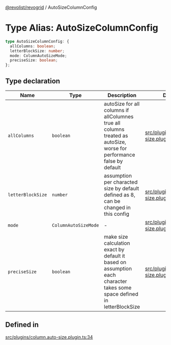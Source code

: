 [@revolist/revogrid](README.md) / AutoSizeColumnConfig

# Type Alias: AutoSizeColumnConfig

```ts
type AutoSizeColumnConfig: {
  allColumns: boolean;
  letterBlockSize: number;
  mode: ColumnAutoSizeMode;
  preciseSize: boolean;
};
```

## Type declaration

| Name | Type | Description | Defined in |
| ------ | ------ | ------ | ------ |
| `allColumns` | `boolean` | autoSize for all columns if allColumnes true all columns treated as autoSize, worse for performance false by default | [src/plugins/column.auto-size.plugin.ts:42](https://github.com/revolist/revogrid/blob/2ea7abe619348281bd56e0a8ea657ffef9c19154/src/plugins/column.auto-size.plugin.ts#L42) |
| `letterBlockSize` | `number` | assumption per characted size by default defined as 8, can be changed in this config | [src/plugins/column.auto-size.plugin.ts:47](https://github.com/revolist/revogrid/blob/2ea7abe619348281bd56e0a8ea657ffef9c19154/src/plugins/column.auto-size.plugin.ts#L47) |
| `mode` | `ColumnAutoSizeMode` | - | [src/plugins/column.auto-size.plugin.ts:36](https://github.com/revolist/revogrid/blob/2ea7abe619348281bd56e0a8ea657ffef9c19154/src/plugins/column.auto-size.plugin.ts#L36) |
| `preciseSize` | `boolean` | make size calculation exact by default it based on assumption each character takes some space defined in letterBlockSize | [src/plugins/column.auto-size.plugin.ts:50](https://github.com/revolist/revogrid/blob/2ea7abe619348281bd56e0a8ea657ffef9c19154/src/plugins/column.auto-size.plugin.ts#L50) |

## Defined in

[src/plugins/column.auto-size.plugin.ts:34](https://github.com/revolist/revogrid/blob/2ea7abe619348281bd56e0a8ea657ffef9c19154/src/plugins/column.auto-size.plugin.ts#L34)

